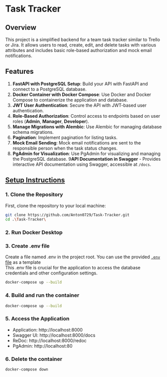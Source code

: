 # Task Tracker

## Overview

This project is a simplified backend for a team task tracker similar to Trello or Jira. 
It allows users to read, create, edit, and delete tasks with various attributes and includes basic role-based authorization and mock email notifications.


## Features
1. **FastAPI with PostgreSQL Setup**: Build your API with FastAPI and connect to a PostgreSQL database.
2. **Docker Container with Docker Compose**: Use Docker and Docker Compose to containerize the application and database.
3. **JWT User Authentication**: Secure the API with JWT-based user authentication.
4. **Role-Based Authorization**: Control access to endpoints based on user roles (**Admin**, **Manager**, **Developer**).
5. **Manage Migrations with Alembic**: Use Alembic for managing database schema migrations.
6. **Pagination**: Implement pagination for listing tasks.
7. **Mock Email Sending**: Mock email notifications are sent to the responsible person when the task status changes.
8. **PgAdmin for Visualization**: Use PgAdmin for visualizing and managing the PostgreSQL database.
9**API Documentation in Swagger** - Provides interactive API documentation using Swagger, accessible at `/docs`.


## <ins> Setup Instructions

### 1. Clone the Repository

First, clone the repository to your local machine:

```bash
git clone https://github.com/Anton0729/Task-Tracker.git
cd .\Task-Tracker\
```

### 2. Run Docker Desktop

### 3. Create .env file
Create a file named .env in the project root. You can use the provided [`.env` file](https://drive.google.com/file/d/1Fx7mHVyf5BFTxNGd8sLfsZF7iL_6xWvN/view?usp=sharing)
  as a template \
This .env file is crucial for the application to access the database credentials and other configuration settings.
```bash
docker-compose up --build
```

### 4. Build and run the container
```bash
docker-compose up --build
```

### 5. Access the Application

- Application: http://localhost:8000
- Swagger UI: http://localhost:8000/docs
- ReDoc: http://localhost:8000/redoc
- PgAdmin: http://localhost:80


### 6. Delete the container
```bash
docker-compose down
```